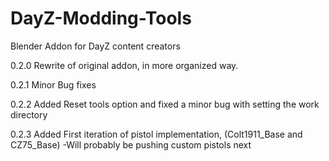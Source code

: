# DayZ-Modding-Tools
Blender Addon for DayZ content creators

0.2.0
Rewrite of original addon, in more organized way. 



0.2.1
Minor Bug fixes




0.2.2
Added Reset tools option and fixed a minor bug with setting the work directory




0.2.3
Added First iteration of pistol implementation, (Colt1911_Base and CZ75_Base)
-Will probably be pushing custom pistols next
